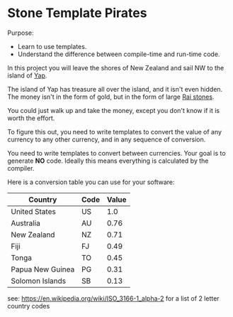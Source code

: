 # Stone Template Pirates

Purpose:

- Learn to use templates.
- Understand the difference between compile-time and run-time code. 

In this project you will leave the shores of New Zealand and sail NW to the island of [Yap](https://en.wikipedia.org/wiki/Yap). 

The island of Yap has treasure all over the island, and it isn't even hidden. The money isn't in the form of gold, but in the form of large [Rai stones](https://en.wikipedia.org/wiki/Rai_stones). 

You could just walk up and take the money, except you don't know if it is worth the effort. 

To figure this out, you need to write templates to convert the value of any currency to any other currency, and in any sequence of conversion. 

You need to write templates to convert between currencies. Your goal is to generate **NO** code. Ideally this means everything is calculated by the compiler.  

Here is a conversion table you can use for your software:  

| Country          | Code | Value |
| ---------------- | ---- | ----- |
| United States    | US   | 1.0   |
| Australia        | AU   | 0.76  |
| New Zealand      | NZ   | 0.71  |
| Fiji             | FJ   | 0.49  |
| Tonga            | TO   | 0.45  | 
| Papua New Guinea | PG   | 0.31  |
| Solomon Islands  | SB   | 0.13  | 

see: https://en.wikipedia.org/wiki/ISO_3166-1_alpha-2 for a list of 2 letter country codes
